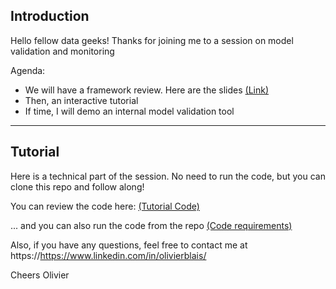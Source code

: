 ## Introduction
Hello fellow data geeks! Thanks for joining me to a session on model validation and monitoring

Agenda:
* We will have a framework review. Here are the slides [(Link)](https://pandas-datareader.readthedocs.io/en/latest/readers/fred.html "(Link)")
* Then, an interactive tutorial
* If time, I will demo an internal model validation tool
 
***
 
## Tutorial
Here is a technical part of the session. No need to run the code, but you can clone this repo and follow along!

You can review the code here:
[(Tutorial Code)](https://pandas-datareader.readthedocs.io/en/latest/readers/fred.html "(Tutorial Code)")

... and you can also run the code from the repo
[(Code requirements)](https://pandas-datareader.readthedocs.io/en/latest/readers/fred.html "(Code requirements)")


Also, if you have any questions, feel free to contact me at https://https://www.linkedin.com/in/olivierblais/


Cheers
Olivier